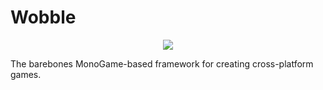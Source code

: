 # Wobble

<p align="center"> 
  <img src="https://eggplants.org/lfsd4v.png">
</p>

The barebones MonoGame-based framework for creating cross-platform games.
